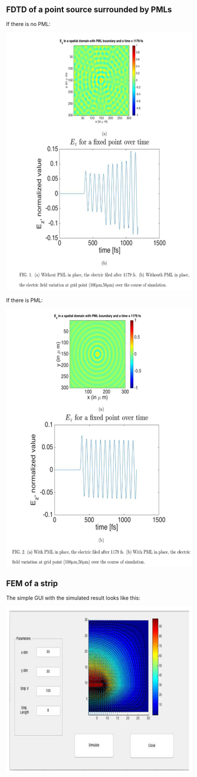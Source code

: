 ## FDTD of a point source surrounded by PMLs
If there is no PML:
<p align="center">
  <img width="600" height="700" src="https://github.com/luoqiaoen/MATLAB-Coursework/blob/master/Numerical%20Electromagnetics/no_pml.png">
</p>
If there is PML:
<p align="center">
  <img width="600" height="700" src="https://github.com/luoqiaoen/MATLAB-Coursework/blob/master/Numerical%20Electromagnetics/pml.png">
</p>

## FEM of a strip
The simple GUI with the simulated result looks like this:
<p align="center">
  <img width="770" height="450" src="https://github.com/luoqiaoen/MATLAB-Coursework/blob/master/Numerical%20Electromagnetics/FEM.png">
</p>
